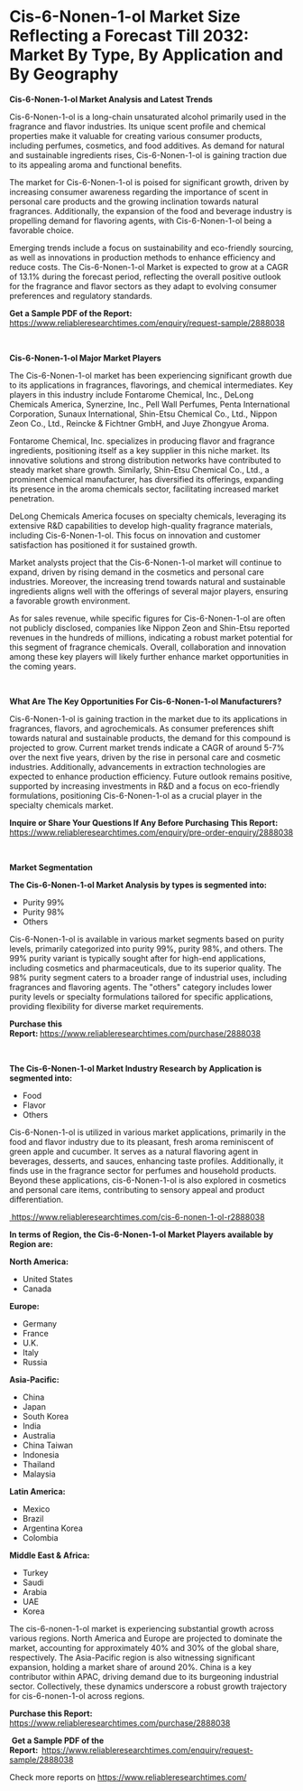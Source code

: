 <p><h1>Cis-6-Nonen-1-ol Market Size Reflecting a Forecast Till 2032: Market By Type, By Application and By Geography</h1></p><p><strong>Cis-6-Nonen-1-ol Market Analysis and Latest Trends</strong></p>
<p><p>Cis-6-Nonen-1-ol is a long-chain unsaturated alcohol primarily used in the fragrance and flavor industries. Its unique scent profile and chemical properties make it valuable for creating various consumer products, including perfumes, cosmetics, and food additives. As demand for natural and sustainable ingredients rises, Cis-6-Nonen-1-ol is gaining traction due to its appealing aroma and functional benefits.</p><p>The market for Cis-6-Nonen-1-ol is poised for significant growth, driven by increasing consumer awareness regarding the importance of scent in personal care products and the growing inclination towards natural fragrances. Additionally, the expansion of the food and beverage industry is propelling demand for flavoring agents, with Cis-6-Nonen-1-ol being a favorable choice.</p><p>Emerging trends include a focus on sustainability and eco-friendly sourcing, as well as innovations in production methods to enhance efficiency and reduce costs. The Cis-6-Nonen-1-ol Market is expected to grow at a CAGR of 13.1% during the forecast period, reflecting the overall positive outlook for the fragrance and flavor sectors as they adapt to evolving consumer preferences and regulatory standards.</p></p>
<p><strong>Get a Sample PDF of the Report:&nbsp;</strong> <a href="https://www.reliableresearchtimes.com/enquiry/request-sample/2888038?utm_campaign=2464&utm_medium=2&utm_source=Github&utm_content=ia&utm_term=14032025&utm_id=cis-6-nonen-1-ol">https://www.reliableresearchtimes.com/enquiry/request-sample/2888038</a></p>
<p>&nbsp;</p>
<p><strong>Cis-6-Nonen-1-ol Major Market Players</strong></p>
<p><p>The Cis-6-Nonen-1-ol market has been experiencing significant growth due to its applications in fragrances, flavorings, and chemical intermediates. Key players in this industry include Fontarome Chemical, Inc., DeLong Chemicals America, Synerzine, Inc., Pell Wall Perfumes, Penta International Corporation, Sunaux International, Shin-Etsu Chemical Co., Ltd., Nippon Zeon Co., Ltd., Reincke & Fichtner GmbH, and Juye Zhongyue Aroma.</p><p>Fontarome Chemical, Inc. specializes in producing flavor and fragrance ingredients, positioning itself as a key supplier in this niche market. Its innovative solutions and strong distribution networks have contributed to steady market share growth. Similarly, Shin-Etsu Chemical Co., Ltd., a prominent chemical manufacturer, has diversified its offerings, expanding its presence in the aroma chemicals sector, facilitating increased market penetration.</p><p>DeLong Chemicals America focuses on specialty chemicals, leveraging its extensive R&D capabilities to develop high-quality fragrance materials, including Cis-6-Nonen-1-ol. This focus on innovation and customer satisfaction has positioned it for sustained growth.</p><p>Market analysts project that the Cis-6-Nonen-1-ol market will continue to expand, driven by rising demand in the cosmetics and personal care industries. Moreover, the increasing trend towards natural and sustainable ingredients aligns well with the offerings of several major players, ensuring a favorable growth environment.</p><p>As for sales revenue, while specific figures for Cis-6-Nonen-1-ol are often not publicly disclosed, companies like Nippon Zeon and Shin-Etsu reported revenues in the hundreds of millions, indicating a robust market potential for this segment of fragrance chemicals. Overall, collaboration and innovation among these key players will likely further enhance market opportunities in the coming years.</p></p>
<p>&nbsp;</p>
<p><strong>What Are The Key Opportunities For Cis-6-Nonen-1-ol Manufacturers?</strong></p>
<p><p>Cis-6-Nonen-1-ol is gaining traction in the market due to its applications in fragrances, flavors, and agrochemicals. As consumer preferences shift towards natural and sustainable products, the demand for this compound is projected to grow. Current market trends indicate a CAGR of around 5-7% over the next five years, driven by the rise in personal care and cosmetic industries. Additionally, advancements in extraction technologies are expected to enhance production efficiency. Future outlook remains positive, supported by increasing investments in R&D and a focus on eco-friendly formulations, positioning Cis-6-Nonen-1-ol as a crucial player in the specialty chemicals market.</p></p>
<p><strong>Inquire or Share Your Questions If Any Before Purchasing This Report:</strong> <a href="https://www.reliableresearchtimes.com/enquiry/pre-order-enquiry/2888038?utm_campaign=2464&utm_medium=2&utm_source=Github&utm_content=ia&utm_term=14032025&utm_id=cis-6-nonen-1-ol">https://www.reliableresearchtimes.com/enquiry/pre-order-enquiry/2888038</a></p>
<p>&nbsp;</p>
<p><strong>Market Segmentation</strong></p>
<p><strong>The Cis-6-Nonen-1-ol Market Analysis by types is segmented into:</strong></p>
<p><ul><li>Purity 99%</li><li>Purity 98%</li><li>Others</li></ul></p>
<p><p>Cis-6-Nonen-1-ol is available in various market segments based on purity levels, primarily categorized into purity 99%, purity 98%, and others. The 99% purity variant is typically sought after for high-end applications, including cosmetics and pharmaceuticals, due to its superior quality. The 98% purity segment caters to a broader range of industrial uses, including fragrances and flavoring agents. The "others" category includes lower purity levels or specialty formulations tailored for specific applications, providing flexibility for diverse market requirements.</p></p>
<p><strong>Purchase this Report:&nbsp;</strong><a href="https://www.reliableresearchtimes.com/purchase/2888038?utm_campaign=2464&utm_medium=2&utm_source=Github&utm_content=ia&utm_term=14032025&utm_id=cis-6-nonen-1-ol">https://www.reliableresearchtimes.com/purchase/2888038</a></p>
<p>&nbsp;</p>
<p><strong>The Cis-6-Nonen-1-ol Market Industry Research by Application is segmented into:</strong></p>
<p><ul><li>Food</li><li>Flavor</li><li>Others</li></ul></p>
<p><p>Cis-6-Nonen-1-ol is utilized in various market applications, primarily in the food and flavor industry due to its pleasant, fresh aroma reminiscent of green apple and cucumber. It serves as a natural flavoring agent in beverages, desserts, and sauces, enhancing taste profiles. Additionally, it finds use in the fragrance sector for perfumes and household products. Beyond these applications, cis-6-Nonen-1-ol is also explored in cosmetics and personal care items, contributing to sensory appeal and product differentiation.</p></p>
<p><a href="https://www.reliableresearchtimes.com/cis-6-nonen-1-ol-r2888038?utm_campaign=2464&utm_medium=2&utm_source=Github&utm_content=ia&utm_term=14032025&utm_id=cis-6-nonen-1-ol">&nbsp;https://www.reliableresearchtimes.com/cis-6-nonen-1-ol-r2888038</a></p>
<p><strong>In terms of Region, the Cis-6-Nonen-1-ol Market Players available by Region are:</strong></p>
<p>
    <p> <strong> North America: </strong>
        <ul>
            <li>United States</li>
            <li>Canada</li>
        </ul>
        </p> 
    <p> <strong> Europe: </strong>
        <ul>
            <li>Germany</li>
            <li>France</li>
            <li>U.K.</li>
            <li>Italy</li>
            <li>Russia</li>
        </ul>
        </p> 
    <p> <strong> Asia-Pacific: </strong>
        <ul>
            <li>China</li>
            <li>Japan</li>
            <li>South Korea</li>
            <li>India</li>
            <li>Australia</li>
            <li>China Taiwan</li>
            <li>Indonesia</li>
            <li>Thailand</li>
            <li>Malaysia</li>
        </ul>
        </p> 
    <p> <strong> Latin America: </strong>
        <ul>
            <li>Mexico</li>
            <li>Brazil</li>
            <li>Argentina Korea</li>
            <li>Colombia</li>
        </ul>
        </p> 
    <p> <strong> Middle East & Africa: </strong>
        <ul>
            <li>Turkey</li>
            <li>Saudi</li>
            <li>Arabia</li>
            <li>UAE</li>
            <li>Korea</li>
        </ul>
    </p>
    </p>
<p><p>The cis-6-nonen-1-ol market is experiencing substantial growth across various regions. North America and Europe are projected to dominate the market, accounting for approximately 40% and 30% of the global share, respectively. The Asia-Pacific region is also witnessing significant expansion, holding a market share of around 20%. China is a key contributor within APAC, driving demand due to its burgeoning industrial sector. Collectively, these dynamics underscore a robust growth trajectory for cis-6-nonen-1-ol across regions.</p></p>
<p><strong>Purchase this Report: </strong><a href="https://www.reliableresearchtimes.com/purchase/2888038?utm_campaign=2464&utm_medium=2&utm_source=Github&utm_content=ia&utm_term=14032025&utm_id=cis-6-nonen-1-ol">https://www.reliableresearchtimes.com/purchase/2888038</a></p>
<p>&nbsp;<strong>Get a Sample PDF of the Report:&nbsp;&nbsp;</strong><a href="https://www.reliableresearchtimes.com/enquiry/request-sample/2888038?utm_campaign=2464&utm_medium=2&utm_source=Github&utm_content=ia&utm_term=14032025&utm_id=cis-6-nonen-1-ol">https://www.reliableresearchtimes.com/enquiry/request-sample/2888038</a></p>
<p><strong></strong></p>
<p>Check more reports on <a href="https://www.reliableresearchtimes.com/?utm_campaign=2464&utm_medium=2&utm_source=Github&utm_content=ia&utm_term=14032025&utm_id=cis-6-nonen-1-ol">https://www.reliableresearchtimes.com/</a></p>